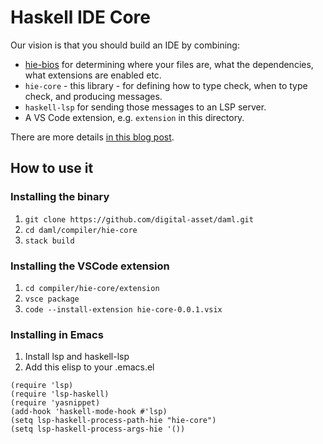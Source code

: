 # Haskell IDE Core

Our vision is that you should build an IDE by combining:

* [hie-bios](https://github.com/mpickering/hie-bios) for determining where your files are, what the dependencies, what extensions are enabled etc.
* `hie-core` - this library - for defining how to type check, when to type check, and producing messages.
* `haskell-lsp` for sending those messages to an LSP server.
* A VS Code extension, e.g. `extension` in this directory.

There are more details [in this blog post](https://4ta.uk/p/shaking-up-the-ide).

## How to use it

### Installing the binary

1. `git clone https://github.com/digital-asset/daml.git`
2. `cd daml/compiler/hie-core`
3. `stack build`

### Installing the VSCode extension

1. `cd compiler/hie-core/extension`
2. `vsce package`
3. `code --install-extension hie-core-0.0.1.vsix`

### Installing in Emacs

1. Install lsp and haskell-lsp
2. Add this elisp to your .emacs.el
```elisp
(require 'lsp)
(require 'lsp-haskell)
(require 'yasnippet)
(add-hook 'haskell-mode-hook #'lsp)
(setq lsp-haskell-process-path-hie "hie-core")
(setq lsp-haskell-process-args-hie '())
```

